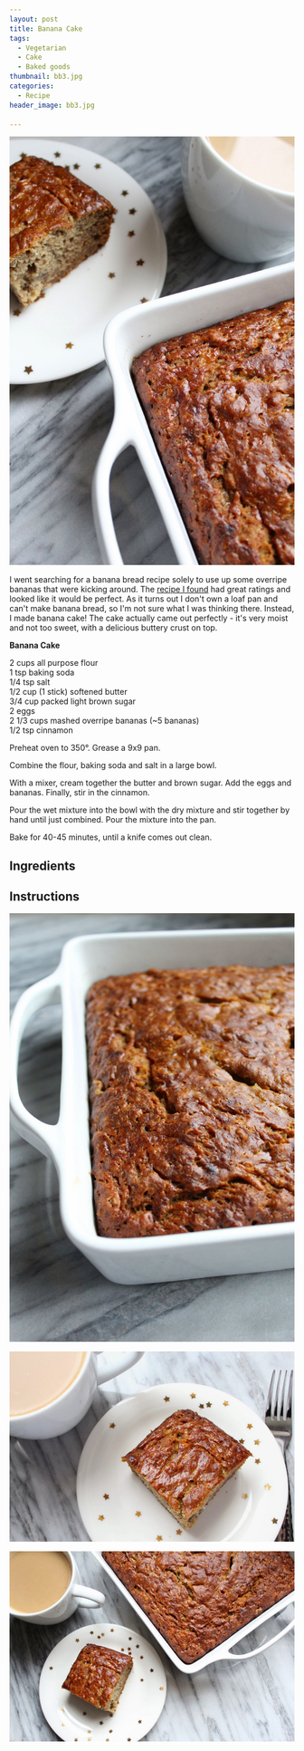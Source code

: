 ```yaml
---
layout: post
title: Banana Cake
tags:
  - Vegetarian
  - Cake
  - Baked goods
thumbnail: bb3.jpg
categories:
  - Recipe
header_image: bb3.jpg

---
```


![Image of Banana Cake.](/upload/bb3.jpg)

I went searching for a banana bread recipe solely to use up some overripe bananas that were kicking around. The [recipe I found](http://allrecipes.com/recipe/banana-banana-bread/) had great ratings and looked like it would be perfect. As it turns out I don't own a loaf pan and can't make banana bread, so I'm not sure what I was thinking there. Instead, I made banana cake! The cake actually came out perfectly - it's very moist and not too sweet, with a delicious buttery crust on top.  
  

  
  

  
**Banana Cake**  
  
2 cups all purpose flour  
1 tsp baking soda  
1/4 tsp salt  
1/2 cup (1 stick) softened butter  
3/4 cup packed light brown sugar  
2 eggs  
2 1/3 cups mashed overripe bananas (~5 bananas)  
1/2 tsp cinnamon  
  
Preheat oven to 350°. Grease a 9x9 pan.  
  
Combine the flour, baking soda and salt in a large bowl.  
  
With a mixer, cream together the butter and brown sugar. Add the eggs and bananas. Finally, stir in the cinnamon.  
  
Pour the wet mixture into the bowl with the dry mixture and stir together by hand until just combined. Pour the mixture into the pan.  
  
Bake for 40-45 minutes, until a knife comes out clean.

## Ingredients



## Instructions







![Image of Banana Cake.](/upload/bb2.jpg)

![Image of Banana Cake.](/upload/bb1.jpg)

![Image of Banana Cake.](/upload/bb4.jpg)